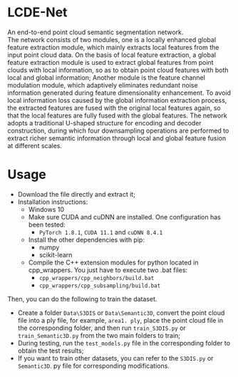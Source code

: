 # LCDE-Net
An end-to-end point cloud semantic segmentation network.  
The network consists of two modules, one is a locally enhanced global feature extraction module, which mainly extracts local features from the input point cloud data. On the basis of local feature extraction, a global feature extraction module is used to extract global features from point clouds with local information, so as to obtain point cloud features with both local and global information; Another module is the feature channel modulation module, which adaptively eliminates redundant noise information generated during feature dimensionality enhancement. To avoid local information loss caused by the global information extraction process, the extracted features are fused with the original local features again, so that the local features are fully fused with the global features. The network adopts a traditional U-shaped structure for encoding and decoder construction, during which four downsampling operations are performed to extract richer semantic information through local and global feature fusion at different scales.
# Usage
* Download the file directly and extract it;
* Installation instructions:
  * Windows 10
  * Make sure CUDA and cuDNN are installed. One configuration has been tested:
    * `PyTorch 1.8.1`, `CUDA 11.1` and `cuDNN 8.4.1`
  * Install the other dependencies with pip:
    * numpy
    * scikit-learn
  * Compile the C++ extension modules for python located in cpp_wrappers. You just have to execute two .bat files:
    * ```cpp_wrappers/cpp_neighbors/build.bat```
    * ```cpp_wrappers/cpp_subsampling/build.bat```
   
Then, you can do the following to train the dataset.  
* Create a folder `Data\S3DIS` or `Data\Semantic3D`, convert the point cloud file into a ply file, for example, `area1. ply`, place the point cloud file in the corresponding folder, and then run `train_S3DIS.py` or `train_Semantic3D.py` from the two main folders to train;  
* During testing, run the `test_models.py` file in the corresponding folder to obtain the test results;  
* If you want to train other datasets, you can refer to the `S3DIS.py` or `Semantic3D`. py file for corresponding modifications.
